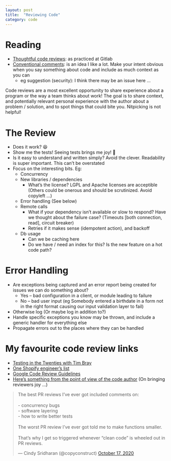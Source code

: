```yaml
---
layout: post
title:  "Reviewing Code"
category: code
---
```


# Reading

* [Thoughtful code reviews](https://about.gitlab.com/blog/2021/03/09/tips-for-better-code-review/): as practiced at Gitlab
* [Conventional comments](https://conventionalcomments.org/): is an idea I like a lot. Make your intent obvious when you say something about code and include as much context as you can
  * eg suggestion (security): I think there may be an issue here …

Code reviews are a most excellent opportunity to share experience about a program or the way a team thinks about work! The goal is to share context, and potentially relevant personal experience with the author about a problem / solution, and to spot things that could bite you. Nitpicking is not helpful!

# The Review

* Does it work? 😆
* Show me the tests! Seeing tests brings me joy! 🥰
* Is it easy to understand and written simply? Avoid the clever. Readability is super important. This can’t be overstated
* Focus on the interesting bits. Eg:
  * Concurrency
  * New libraries / dependencies
    * What’s the license? LGPL and Apache licenses are acceptible (Others could be onerous and should be scrutinized. Avoid copyleft …)
  * Error handling (See below)
  * Remote calls
    * What if your dependency isn’t available or slow to respond? Have we thought about the failure case? (Timeouts [both connection, read], circuit breaker)
    * Retries if it makes sense (idempotent action), and backoff
  * Db usage
    * Can we be caching here
    * Do we have / need an index for this? Is the new feature on a hot code path?

# Error Handling

* Are exceptions being captured and an error report being created for issues we can do something about?
  * Yes – bad configuration in a client, or module leading to failure
  * No – bad user input (eg Somebody entered a birthdate in a form not in the right format causing our input validation layer to fail)
* Otherwise log (Or maybe log in addition to?)
* Handle specific exceptions you know may be thrown, and include a generic handler for everything else
* Propagate errors out to the places where they can be handled

# My favourite code review links

* [Testing in the Twenties with Tim Bray](https://www.tbray.org/ongoing/When/202x/2021/05/15/Testing-in-2021)
* [One Shopify engineer’s list](https://shopify.engineering/great-code-reviews)
* [Google Code Review Guidelines](https://github.com/google/eng-practices/blob/master/review/reviewer/looking-for.md)
* [Here’s something from the point of view of the code author](https://mtlynch.io/code-review-love/) (On bringing reviewers joy …)

<blockquote class="twitter-tweet"><p lang="en" dir="ltr">The best PR reviews I’ve ever got included comments on: <br><br>- concurrency bugs<br>- software layering<br>- how to write better tests<br><br>The worst PR review I’ve ever got told me to make functions smaller. <br><br>That’s why I get so triggered whenever “clean code” is wheeled out in PR reviews.</p>&mdash; Cindy Sridharan (@copyconstruct) <a href="https://twitter.com/copyconstruct/status/1317277666823741440?ref_src=twsrc%5Etfw">October 17, 2020</a></blockquote> <script async src="https://platform.twitter.com/widgets.js" charset="utf-8"></script>